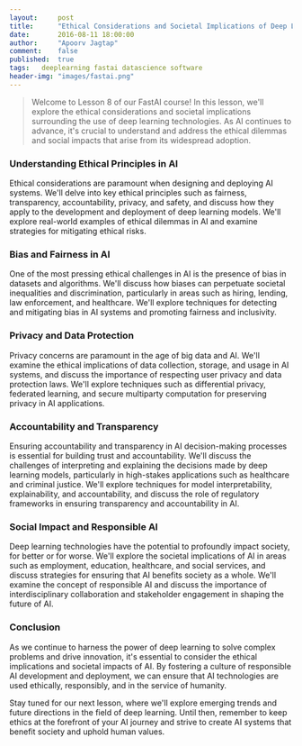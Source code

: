 ```yaml
---
layout:     post
title:      "Ethical Considerations and Societal Implications of Deep Learning | FastAI Lesson 8"
date:       2016-08-11 18:00:00
author:     "Apoorv Jagtap"
comment:	false
published:	true
tags:	deeplearning fastai datascience software
header-img: "images/fastai.png"
---
```


>Welcome to Lesson 8 of our FastAI course! In this lesson, we'll explore the ethical considerations and societal implications surrounding the use of deep learning technologies. As AI continues to advance, it's crucial to understand and address the ethical dilemmas and social impacts that arise from its widespread adoption.

### Understanding Ethical Principles in AI
Ethical considerations are paramount when designing and deploying AI systems. We'll delve into key ethical principles such as fairness, transparency, accountability, privacy, and safety, and discuss how they apply to the development and deployment of deep learning models. We'll explore real-world examples of ethical dilemmas in AI and examine strategies for mitigating ethical risks.

### Bias and Fairness in AI
One of the most pressing ethical challenges in AI is the presence of bias in datasets and algorithms. We'll discuss how biases can perpetuate societal inequalities and discrimination, particularly in areas such as hiring, lending, law enforcement, and healthcare. We'll explore techniques for detecting and mitigating bias in AI systems and promoting fairness and inclusivity.

### Privacy and Data Protection
Privacy concerns are paramount in the age of big data and AI. We'll examine the ethical implications of data collection, storage, and usage in AI systems, and discuss the importance of respecting user privacy and data protection laws. We'll explore techniques such as differential privacy, federated learning, and secure multiparty computation for preserving privacy in AI applications.

### Accountability and Transparency
Ensuring accountability and transparency in AI decision-making processes is essential for building trust and accountability. We'll discuss the challenges of interpreting and explaining the decisions made by deep learning models, particularly in high-stakes applications such as healthcare and criminal justice. We'll explore techniques for model interpretability, explainability, and accountability, and discuss the role of regulatory frameworks in ensuring transparency and accountability in AI.

### Social Impact and Responsible AI
Deep learning technologies have the potential to profoundly impact society, for better or for worse. We'll explore the societal implications of AI in areas such as employment, education, healthcare, and social services, and discuss strategies for ensuring that AI benefits society as a whole. We'll examine the concept of responsible AI and discuss the importance of interdisciplinary collaboration and stakeholder engagement in shaping the future of AI.

### Conclusion
As we continue to harness the power of deep learning to solve complex problems and drive innovation, it's essential to consider the ethical implications and societal impacts of AI. By fostering a culture of responsible AI development and deployment, we can ensure that AI technologies are used ethically, responsibly, and in the service of humanity.

Stay tuned for our next lesson, where we'll explore emerging trends and future directions in the field of deep learning. Until then, remember to keep ethics at the forefront of your AI journey and strive to create AI systems that benefit society and uphold human values.
